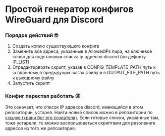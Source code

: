 # Простой генератор конфигов WireGuard для Discord
### Порядок действий 🤓

1) Создать копию существующего конфига
2) Заменить все адреса, указанные в AllowedIPs пира, на ключевое слово для подстановки списка ip адресов discord (по дефолту IP_LIST)
3) Отредактирвоать скрипт, указав в CONFIG_TEMPLATE_PATH путь к созданному в предыдущих шагах файлу и в OUTPUT_FILE_PATH путь к выходному файлу
4) Запустить скрипт

### Конфиг перестал работать 😡
Это означает, что список IP адресов discord, имеющийся в этом репозитории, устарел. Найти новый список можно в репозитории по [ссылке (храни бог его создателя)](https://github.com/GhostRooter0953/discord-voice-ips). Если готовые списки, указанные там, тоже устарели, то можно воспользоваться скриптами для резолвинга адресов из того же репозитория.